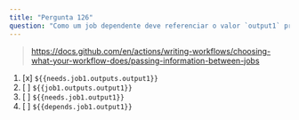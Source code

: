 ```yaml
---
title: "Pergunta 126"
question: "Como um job dependente deve referenciar o valor `output1` produzido por um job chamado `job1` anteriormente no mesmo workflow?"
---
```


> https://docs.github.com/en/actions/writing-workflows/choosing-what-your-workflow-does/passing-information-between-jobs

1. [x] `${{needs.job1.outputs.output1}}`
1. [ ] `${{job1.outputs.output1}}`
1. [ ] `${{needs.job1.output1}}`
1. [ ] `${{depends.job1.output1}}`
